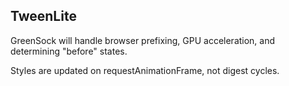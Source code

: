 ##  TweenLite

GreenSock will handle browser prefixing, GPU acceleration, and determining "before" states.

<p class="fragment">Styles are updated on requestAnimationFrame, not digest cycles.</p>
